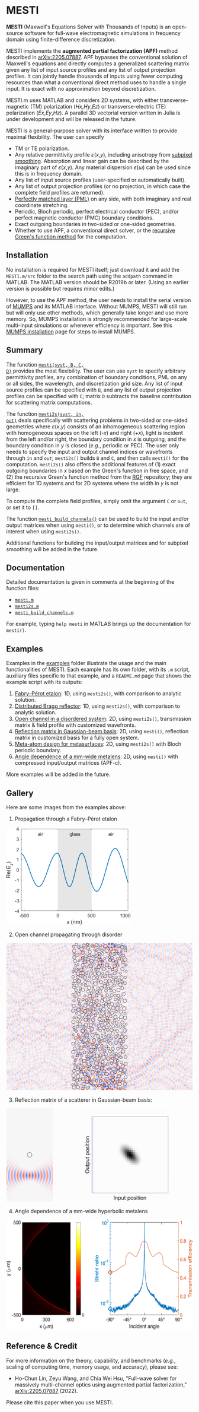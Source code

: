 # MESTI

**MESTI** (Maxwell's Equations Solver with Thousands of Inputs) is an open-source software for full-wave electromagnetic simulations in frequency domain using finite-difference discretization.

MESTI implements the **augmented partial factorization (APF)** method described in [arXiv:2205.07887](https://arxiv.org/abs/2205.07887). APF bypasses the conventional solution of Maxwell's equations and directly computes a generalized scattering matrix given any list of input source profiles and any list of output projection profiles. It can jointly handle thousands of inputs using fewer computing resources than what a conventional direct method uses to handle a single input. It is exact with no approximation beyond discretization.

MESTI.m uses MATLAB and considers 2D systems, with either transverse-magnetic (TM) polarization (*Hx*,*Hy*,*Ez*) or transverse-electric (TE) polarization (*Ex*,*Ey*,*Hz*). A parallel 3D vectorial version written in Julia is under development and will be released in the future.

MESTI is a general-purpose solver with its interface written to provide maximal flexibility. The user can specify
 - TM or TE polarization.
 - Any relative permittivity profile *ε*(*x*,*y*), including anisotropy from [subpixel smoothing](https://meep.readthedocs.io/en/latest/Subpixel_Smoothing). Absorption and linear gain can be described by the imaginary part of *ε*(*x*,*y*). Any material dispersion *ε*(*ω*) can be used since this is in frequency domain.
 - Any list of input source profiles (user-specified or automatically built).
 - Any list of output projection profiles (or no projection, in which case the complete field profiles are returned).
 - [Perfectly matched layer (PML)](https://en.wikipedia.org/wiki/Perfectly_matched_layer) on any side, with both imaginary and real coordinate stretching.
 - Periodic, Bloch periodic, perfect electrical conductor (PEC), and/or perfect magnetic conductor (PMC) boundary conditions.
 - Exact outgoing boundaries in two-sided or one-sided geometries.
 - Whether to use APF, a conventional direct solver, or the [recursive Green's function method](https://github.com/chiaweihsu/RGF) for the computation.

## Installation

No installation is required for MESTI itself; just download it and add the <code>MESTI.m/src</code> folder to the search path using the <code>addpath</code> command in MATLAB. The MATLAB version should be R2019b or later. (Using an earlier version is possible but requires minor edits.)

However, to use the APF method, the user needs to install the serial version of [MUMPS](http://mumps.enseeiht.fr/) and its MATLAB interface. Without MUMPS, MESTI will still run but will only use other methods, which generally take longer and use more memory. So, MUMPS installation is strongly recommended for large-scale multi-input simulations or whenever efficiency is important. See this [MUMPS installation](./mumps) page for steps to install MUMPS.

## Summary 

The function [<code>mesti(syst, B, C, D)</code>](./src/mesti.m) provides the most flexibility. The user can use <code>syst</code> to specify arbitrary permittivity profiles, any combination of boundary conditions, PML on any or all sides, the wavelength, and discretization grid size. Any list of input source profiles can be specified with <code>B</code>, and any list of output projection profiles can be specified with <code>C</code>; matrix <code>D</code> subtracts the baseline contribution for scattering matrix computations.

The function [<code>mesti2s(syst, in, out)</code>](./src/mesti2s.m) deals specifically with scattering problems in two-sided or one-sided geometries where *ε*(*x*,*y*) consists of an inhomogeneous scattering region with homogeneous spaces on the left (*-x*) and right (*+x*), light is incident from the left and/or right, the boundary condition in *x* is outgoing, and the boundary condition in *y* is closed (*e.g.*, periodic or PEC). The user only needs to specify the input and output channel indices or wavefronts through <code>in</code> and <code>out</code>; <code>mesti2s()</code> builds <code>B</code> and <code>C</code>, and then calls <code>mesti()</code> for the computation. <code>mesti2s()</code> also offers the additional features of (1) exact outgoing boundaries in *x* based on the Green's function in free space, and (2) the recursive Green's function method from the [RGF](https://github.com/chiaweihsu/RGF) repository; they are efficient for 1D systems and for 2D systems where the width in *y* is not large. 

To compute the complete field profiles, simply omit the argument <code>C</code> or  <code>out</code>, or set it to <code>[]</code>.

The function [<code>mesti_build_channels()</code>](./src/mesti_build_channels.m) can be used to build the input and/or output matrices when using <code>mesti()</code>, or to determine which channels are of interest when using <code>mesti2s()</code>.

Additional functions for building the input/output matrices and for subpixel smoothing will be added in the future.

## Documentation

Detailed documentation is given in comments at the beginning of the function files:
 - [<code>mesti.m</code>](./src/mesti.m)
 - [<code>mesti2s.m</code>](./src/mesti2s.m)
 - [<code>mesti_build_channels.m</code>](./src/mesti_build_channels.m)

For example, typing <code>help mesti</code> in MATLAB brings up the documentation for <code>mesti()</code>.

## Examples

Examples in the [examples](./examples) folder illustrate the usage and the main functionalities of MESTI. Each example has its own folder, with its <code>.m</code> script, auxiliary files specific to that example, and a <code>README.md</code> page that shows the example script with its outputs:

1. [Fabry–Pérot etalon](./examples/1d_fabry_perot): 1D, using <code>mesti2s()</code>, with comparison to analytic solution.
2. [Distributed Bragg reflector](./examples/1d_distributed_bragg_reflector): 1D, using <code>mesti2s()</code>, with comparison to analytic solution.
3. [Open channel in a disordered system](./examples/2d_open_channel_through_disorder): 2D, using <code>mesti2s()</code>, transmission matrix & field profile with customized wavefronts.
4.  [Reflection matrix in Gaussian-beam basis](./examples/2d_reflection_matrix_Gaussian_beams): 2D, using <code>mesti()</code>, reflection matrix in customized basis for a fully open system.
5. [Meta-atom design for metasurfaces](./examples/2d_meta_atom): 2D, using <code>mesti2s()</code> with Bloch periodic boundary.
6. [Angle dependence of a mm-wide metalens](./examples/2d_metalens): 2D, using <code>mesti()</code> with compressed input/output matrices (APF-c).

More examples will be added in the future.

## Gallery
Here are some images from the examples above:

1. Propagation through a Fabry–Pérot etalon
<img src="./examples/1d_fabry_perot/fabry_perot_field_profile.gif" width="336" height="264"> 

2. Open channel propagating through disorder
<img src="./examples/2d_open_channel_through_disorder/disorder_open_channel.gif" width="530" height="398"> 

3. Reflection matrix of a scatterer in Gaussian-beam basis:
<img src="./examples/2d_reflection_matrix_Gaussian_beams/reflection_matrix_Gaussian_beams.gif" width="438" height="252"> 

4. Angle dependence of a mm-wide hyperbolic metalens
<img src="./examples/2d_metalens/metalens_animation.gif" width="580" height="297"> 

## Reference & Credit

For more information on the theory, capability, and benchmarks (*e.g.*, scaling of computing time, memory usage, and accuracy), please see:

- Ho-Chun Lin, Zeyu Wang, and Chia Wei Hsu, "Full-wave solver for massively multi-channel optics using augmented partial factorization,"  [arXiv:2205.07887](https://arxiv.org/abs/2205.07887) (2022).

Please cite this paper when you use MESTI.
